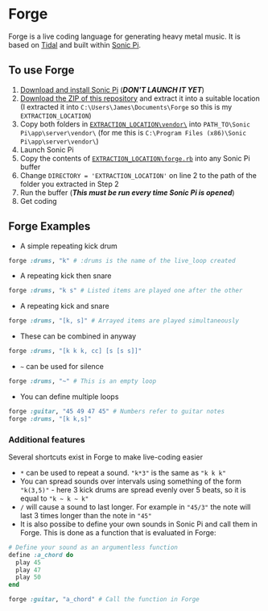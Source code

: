 # Forge
Forge is a live coding language for generating heavy metal music. It is based on [Tidal](https://github.com/tidalcycles/Tidal) and built within [Sonic Pi](https://github.com/samaaron/sonic-pi).

## To use Forge
1. [Download and install Sonic Pi](http://sonic-pi.net/ "Download Sonic Pi") (**_DON'T LAUNCH IT YET_**)
2. [Download the ZIP of this repository](https://github.com/RusticFlare/Forge/archive/master.zip "Download Forge") and extract it into a suitable location (I extracted it into `C:\Users\James\Documents\Forge` so this is my `EXTRACTION_LOCATION`)
3. Copy both folders in [`EXTRACTION_LOCATION\vendor\`](vendor/) into `PATH_TO\Sonic Pi\app\server\vendor\` (for me this is `C:\Program Files (x86)\Sonic Pi\app\server\vendor\`)
4. Launch Sonic Pi
5. Copy the contents of [`EXTRACTION_LOCATION\forge.rb`](forge.rb) into any Sonic Pi buffer
6. Change `DIRECTORY = 'EXTRACTION_LOCATION'` on line 2 to the path of the folder you extracted in Step 2
7. Run the buffer (**_This must be run every time Sonic Pi is opened_**)
8. Get coding

## Forge Examples
* A simple repeating kick drum
```ruby
forge :drums, "k" # :drums is the name of the live_loop created
```
* A repeating kick then snare
```ruby
forge :drums, "k s" # Listed items are played one after the other
```
* A repeating kick and snare
```ruby
forge :drums, "[k, s]" # Arrayed items are played simultaneously
```
* These can be combined in anyway
```ruby
forge :drums, "[k k k, cc] [s [s s]]"
```
* `~` can be used for silence
```ruby
forge :drums, "~" # This is an empty loop 
```
* You can define multiple loops
```ruby
forge :guitar, "45 49 47 45" # Numbers refer to guitar notes
forge :drums, "[k k,s]"
```
### Additional features
Several shortcuts exist in Forge to make live-coding easier

* `*` can be used to repeat a sound. `"k*3"` is the same as `"k k k"`
* You can spread sounds over intervals using something of the form `"k(3,5)"` - here 3 kick drums are spread evenly over 5 beats, so it is equal to `"k ~ k ~ k"`
* `/` will cause a sound to last longer. For example in `"45/3"` the note will last 3 times longer than the note in `"45"`
* It is also possibe to define your own sounds in Sonic Pi and call them in Forge. This is done as a function that is evaluated in Forge:
```ruby
# Define your sound as an argumentless function
define :a_chord do
  play 45
  play 47
  play 50
end

forge :guitar, "a_chord" # Call the function in Forge
```

